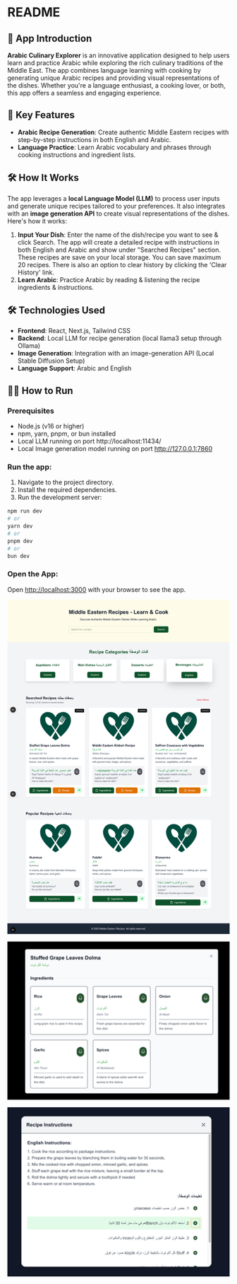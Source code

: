 # README

## 🌟 App Introduction  
**Arabic Culinary Explorer** is an innovative application designed to help users learn and practice Arabic while exploring the rich culinary traditions of the Middle East. The app combines language learning with cooking by generating unique Arabic recipes and providing visual representations of the dishes. Whether you're a language enthusiast, a cooking lover, or both, this app offers a seamless and engaging experience.

## 🚀 Key Features  
- **Arabic Recipe Generation**: Create authentic Middle Eastern recipes with step-by-step instructions in both English and Arabic.  
- **Language Practice**: Learn Arabic vocabulary and phrases through cooking instructions and ingredient lists.  

## 🛠️ How It Works  
The app leverages a **local Language Model (LLM)** to process user inputs and generate unique recipes tailored to your preferences. It also integrates with an **image generation API** to create visual representations of the dishes. 
Here's how it works: 

1. **Input Your Dish**: Enter the name of the dish/recipe you want to see & click Search. The app will create a detailed recipe with instructions in both English and Arabic and show under "Searched Recipes" section. These recipes are save on your local storage. You can save maximum 20 recipes. There is also an option to clear history by clicking the 'Clear History' link.
2. **Learn Arabic**: Practice Arabic by reading & listening the recipe ingredients & instructions.

## 🛠️ Technologies Used  
- **Frontend**: React, Next.js, Tailwind CSS  
- **Backend**: Local LLM for recipe generation (local llama3 setup through Ollama) 
- **Image Generation**: Integration with an image-generation API (Local Stable Diffusion Setup)  
- **Language Support**: Arabic and English    

## 🏃‍♂️ How to Run
### Prerequisites  
- Node.js (v16 or higher)  
- npm, yarn, pnpm, or bun installed
- Local LLM running on port http://localhost:11434/ 
- Local Image generation model running on port http://127.0.0.1:7860 

### Run the app:
1. Navigate to the project directory.
2. Install the required dependencies.
3. Run the development server:

```bash
npm run dev
# or
yarn dev
# or
pnpm dev
# or
bun dev
```
### Open the App:  
Open [http://localhost:3000](http://localhost:3000) with your browser to see the app.

![screenshot](images/arabic-learning-app-search-results.png)

![search results](images/ingredients.png)

![search results](images/instructions.png)

